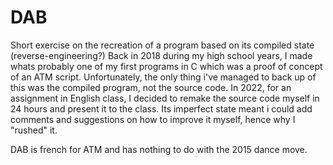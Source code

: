 # DAB
Short exercise on the recreation of a program based on its compiled state (reverse-engineering?)
Back in 2018 during my high school years, I made whats probably one of my first programs in C which was a proof of concept of an ATM script. Unfortunately, the only thing i've managed to back up of this was the compiled program, not the source code.
In 2022, for an assignment in English class, I decided to remake the source code myself in 24 hours and present it to the class. Its imperfect state meant i could add comments and suggestions on how to improve it myself, hence why I "rushed" it.

DAB is french for ATM and has nothing to do with the 2015 dance move.
